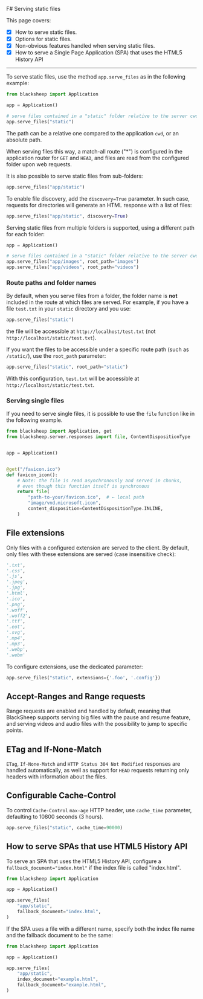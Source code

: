 F# Serving static files

This page covers:

- [X] How to serve static files.
- [X] Options for static files.
- [X] Non-obvious features handled when serving static files.
- [X] How to serve a Single Page Application (SPA) that uses the HTML5 History API

---

To serve static files, use the method `app.serve_files` as in the following
example:

```python
from blacksheep import Application

app = Application()

# serve files contained in a "static" folder relative to the server cwd
app.serve_files("static")
```

The path can be a relative one compared to the application `cwd`, or an
absolute path.

When serving files this way, a match-all route ("*") is configured in the
application router for `GET` and `HEAD`, and files are read from the configured
folder upon web requests.


It is also possible to serve static files from sub-folders:

```python
app.serve_files("app/static")
```

To enable file discovery, add the `discovery=True` parameter. In such case,
requests for directories will generate an HTML response with a list of files:

```python
app.serve_files("app/static", discovery=True)
```

Serving static files from multiple folders is supported, using a different path
for each folder:

```python
app = Application()

# serve files contained in a "static" folder relative to the server cwd
app.serve_files("app/images", root_path="images")
app.serve_files("app/videos", root_path="videos")
```

### Route paths and folder names

By default, when you serve files from a folder, the folder name is **not**
included in the route at which files are served. For example, if you have a
file `test.txt` in your `static` directory and you use:

```python
app.serve_files("static")
```

the file will be accessible at `http://localhost/test.txt` (not
`http://localhost/static/test.txt`).

If you want the files to be accessible under a specific route path (such as
`/static/`), use the `root_path` parameter:

```python
app.serve_files("static", root_path="static")
```

With this configuration, `test.txt` will be accessible at `http://localhost/static/test.txt`.

### Serving single files

If you need to serve single files, it is possible to use the `file` function
like in the following example.

```python
from blacksheep import Application, get
from blacksheep.server.responses import file, ContentDispositionType


app = Application()


@get("/favicon.ico")
def favicon_icon():
    # Note: the file is read asynchronously and served in chunks,
    # even though this function itself is synchronous
    return file(
        "path-to-your/favicon.ico",  # ← local path
        "image/vnd.microsoft.icon",
        content_disposition=ContentDispositionType.INLINE,
    )
```

## File extensions

Only files with a configured extension are served to the client. By default,
only files with these extensions are served (case insensitive check):

```python
'.txt',
'.css',
'.js',
'.jpeg',
'.jpg',
'.html',
'.ico',
'.png',
'.woff',
'.woff2',
'.ttf',
'.eot',
'.svg',
'.mp4',
'.mp3',
'.webp',
'.webm'
```

To configure extensions, use the dedicated parameter:

```python
app.serve_files("static", extensions={'.foo', '.config'})
```

## Accept-Ranges and Range requests

Range requests are enabled and handled by default, meaning that BlackSheep
supports serving big files with the pause and resume feature, and serving
videos and audio files with the possibility to jump to specific points.

## ETag and If-None-Match

`ETag`, `If-None-Match` and `HTTP Status 304 Not Modified` responses are
handled automatically, as well as support for `HEAD` requests returning only
headers with information about the files.

## Configurable Cache-Control

To control `Cache-Control` `max-age` HTTP header, use `cache_time` parameter,
defaulting to 10800 seconds (3 hours).

```python
app.serve_files("static", cache_time=90000)
```

## How to serve SPAs that use HTML5 History API

To serve an SPA that uses the HTML5 History API, configure a
`fallback_document="index.html"` if the index file is called "index.html".

```python {hl_lines="7"}
from blacksheep import Application

app = Application()

app.serve_files(
    "app/static",
    fallback_document="index.html",
)
```

If the SPA uses a file with a different name, specify both the index file name
and the fallback document to be the same:


```python {hl_lines="7-8"}
from blacksheep import Application

app = Application()

app.serve_files(
    "app/static",
    index_document="example.html",
    fallback_document="example.html",
)
```
